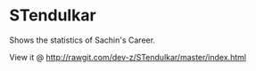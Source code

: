 # STendulkar
Shows the statistics of Sachin's Career.

View it @ http://rawgit.com/dev-z/STendulkar/master/index.html

